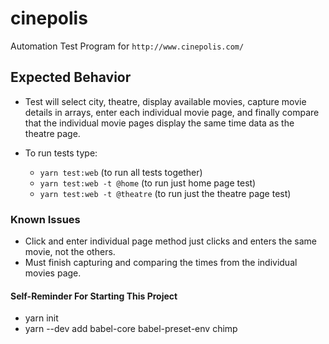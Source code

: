 # cinepolis
Automation Test Program for `http://www.cinepolis.com/`


## Expected Behavior
- Test will select city, theatre, display available movies, capture movie details in arrays, enter each individual movie page, and finally compare that the individual movie pages display the same time data as the theatre page.


- To run tests type:
    - `yarn test:web` (to run all tests together)
    - `yarn test:web -t @home` (to run just home page test)
    - `yarn test:web -t @theatre` (to run just the theatre page test)


### Known Issues

- Click and enter individual page method just clicks and enters the same movie, not the others.
- Must finish capturing and comparing the times from the individual movies page.


#### Self-Reminder For Starting This Project
- yarn init
- yarn --dev add babel-core babel-preset-env chimp
